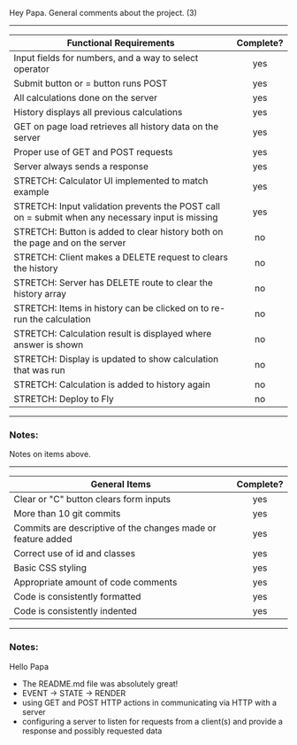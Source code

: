 Hey Papa. General comments about the project. (3)

---

| Functional Requirements                                                                          | Complete? |
| ------------------------------------------------------------------------------------------------ | :-------: |
| Input fields for numbers, and a way to select operator                                           |    yes    |
| Submit button or = button runs POST                                                              |    yes    |
| All calculations done on the server                                                              |    yes    |
| History displays all previous calculations                                                       |    yes    |
| GET on page load retrieves all history data on the server                                        |    yes    |
| Proper use of GET and POST requests                                                              |    yes    |
| Server always sends a response                                                                   |    yes    |
| STRETCH: Calculator UI implemented to match example                                              |    yes    |
| STRETCH: Input validation prevents the POST call on = submit when any necessary input is missing |    yes    |
| STRETCH: Button is added to clear history both on the page and on the server                     |    no     |
| STRETCH: Client makes a DELETE request to clears the history                                     |    no     |
| STRETCH: Server has DELETE route to clear the history array                                      |    no     |
| STRETCH: Items in history can be clicked on to re-run the calculation                            |    no     |
| STRETCH: Calculation result is displayed where answer is shown                                   |    no     |
| STRETCH: Display is updated to show calculation that was run                                     |    no     |
| STRETCH: Calculation is added to history again                                                   |    no     |
| STRETCH: Deploy to Fly                                                                           |    no     |

---

### Notes:

Notes on items above.

---

| General Items                                                | Complete? |
| ------------------------------------------------------------ | :-------: |
| Clear or "C" button clears form inputs                       |    yes    |
| More than 10 git commits                                     |    yes    |
| Commits are descriptive of the changes made or feature added |    yes    |
| Correct use of id and classes                                |    yes    |
| Basic CSS styling                                            |    yes    |
| Appropriate amount of code comments                          |    yes    |
| Code is consistently formatted                               |    yes    |
| Code is consistently indented                                |    yes    |

---

### Notes:

Hello Papa

- The README.md file was absolutely great!
- EVENT -> STATE -> RENDER
- using GET and POST HTTP actions in communicating via HTTP with a server
- configuring a server to listen for requests from a client(s) and provide a response and possibly requested data
